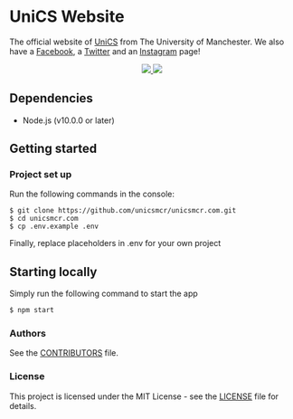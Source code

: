 # UniCS Website

The official website of [UniCS](https://unicsmcr.com/) from The University of Manchester. We also have a [Facebook](https://www.facebook.com/unicsmanchester/), a [Twitter](https://twitter.com/unics_uom) and an [Instagram](https://www.instagram.com/unics_uom/) page!

<p align="center">
  <a href="https://app.netlify.com/sites/fervent-blackwell-afd3e0/deploys" alt="Netlify Status">
    <img src="https://api.netlify.com/api/v1/badges/8b111cdc-1d41-47d9-a8da-059e0a5a3c03/deploy-status" />
  </a>
  <a href="https://github.com/unicsmcr/unicsmcr.com/blob/master/LICENSE" alt="Lisense">
    <img src="https://img.shields.io/github/license/unicsmcr/unicsmcr.com.svg" />
  </a>
</p>

## Dependencies

- Node.js (v10.0.0 or later)

## Getting started

### Project set up

Run the following commands in the console:

```
$ git clone https://github.com/unicsmcr/unicsmcr.com.git
$ cd unicsmcr.com
$ cp .env.example .env
```

Finally, replace placeholders in .env for your own project

## Starting locally

Simply run the following command to start the app

```bash
$ npm start
```

### Authors

See the [CONTRIBUTORS](CONTRIBUTORS) file.

### License

This project is licensed under the MIT License - see the [LICENSE](LICENSE) file for details.
